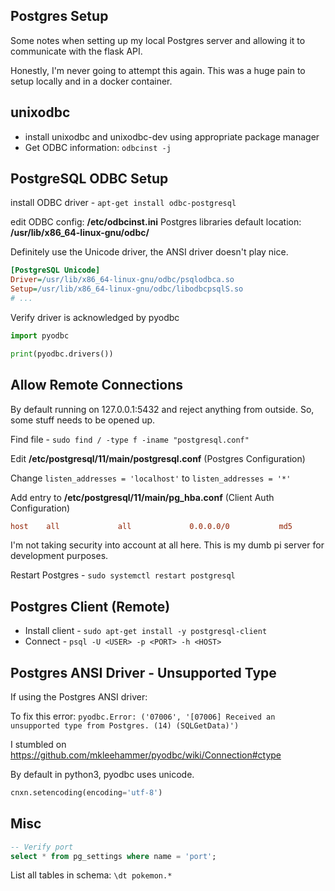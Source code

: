 ## Postgres Setup
Some notes when setting up my local Postgres server and allowing it to communicate with the flask API.


Honestly, I'm never going to attempt this again.
This was a huge pain to setup locally and in a docker container.


## unixodbc
* install unixodbc and unixodbc-dev using appropriate package manager
* Get ODBC information:
```odbcinst -j```


## PostgreSQL ODBC Setup
install ODBC driver - ```apt-get install odbc-postgresql```

edit ODBC config: **/etc/odbcinst.ini**
Postgres libraries default location: **/usr/lib/x86_64-linux-gnu/odbc/**

Definitely use the Unicode driver, the ANSI driver doesn't play nice.

```ini
[PostgreSQL Unicode]
Driver=/usr/lib/x86_64-linux-gnu/odbc/psqlodbca.so
Setup=/usr/lib/x86_64-linux-gnu/odbc/libodbcpsqlS.so
# ...
```

Verify driver is acknowledged by pyodbc
```python
import pyodbc 

print(pyodbc.drivers())
```


## Allow Remote Connections
By default running on 127.0.0.1:5432 and reject anything from outside.
So, some stuff needs to be opened up.

Find file - ```sudo find / -type f -iname "postgresql.conf"```

Edit **/etc/postgresql/11/main/postgresql.conf** (Postgres Configuration)

Change ```listen_addresses = 'localhost'``` to ```listen_addresses = '*'```

Add entry to **/etc/postgresql/11/main/pg_hba.conf** (Client Auth Configuration)
```ini
host    all             all             0.0.0.0/0           md5
```


I'm not taking security into account at all here. This is my dumb pi server for development purposes.

Restart Postgres - ```sudo systemctl restart postgresql```


## Postgres Client (Remote)
* Install client - ```sudo apt-get install -y postgresql-client```
* Connect - ```psql -U <USER> -p <PORT> -h <HOST>```


## Postgres ANSI Driver - Unsupported Type
If using the Postgres ANSI driver:

To fix this error:
```pyodbc.Error: ('07006', '[07006] Received an unsupported type from Postgres. (14) (SQLGetData)')```

I stumbled on https://github.com/mkleehammer/pyodbc/wiki/Connection#ctype

By default in python3, pyodbc uses unicode.

```python
cnxn.setencoding(encoding='utf-8')
```


## Misc
```sql
-- Verify port
select * from pg_settings where name = 'port';

```

List all tables in schema: ```\dt pokemon.*```
